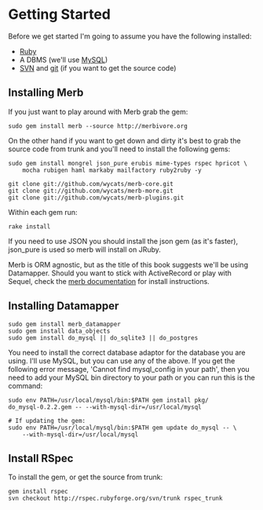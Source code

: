 # Getting Started

Before we get started I'm going to assume you have the following installed:

* [Ruby](http://www.ruby-lang.org/) 
* A DBMS (we'll use [MySQL](http://mysql.org/))
* [SVN](http://subversion.tigris.org/) and [git](http://git.or.cz/) (if you want to get the source code)


## Installing Merb

If you just want to play around with Merb grab the gem:
    
    sudo gem install merb --source http://merbivore.org 
    
    
On the other hand if you want to get down and dirty it's best to grab the source code from trunk 
and you'll need to install the following gems:

    sudo gem install mongrel json_pure erubis mime-types rspec hpricot \
        mocha rubigen haml markaby mailfactory ruby2ruby -y

    git clone git://github.com/wycats/merb-core.git
    git clone git://github.com/wycats/merb-more.git
    git clone git://github.com/wycats/merb-plugins.git
    
Within each gem run:

    rake install

If you need to use JSON you should install the json gem (as it's faster), json_pure is used so merb will install on JRuby.

Merb is ORM agnostic, but as the title of this book suggests we'll be using Datamapper.
Should you want to stick with ActiveRecord or play with Sequel, check the [merb documentation](http://merb.rubyforge.org/files/README.html) for install instructions.

## Installing Datamapper

    sudo gem install merb_datamapper
    sudo gem install data_objects
    sudo gem install do_mysql || do_sqlite3 || do_postgres

You need to install the correct database adaptor for the database you are using. I'll use MySQL, 
but you can use any of the above. If you get the following error message, 'Cannot find mysql_config in 
your path', then you need to add your MySQL bin directory to your path or you can run this is the command:

    sudo env PATH=/usr/local/mysql/bin:$PATH gem install pkg/ 
    do_mysql-0.2.2.gem -- --with-mysql-dir=/usr/local/mysql

    # If updating the gem:
    sudo env PATH=/usr/local/mysql/bin:$PATH gem update do_mysql -- \
        --with-mysql-dir=/usr/local/mysql

## Install RSpec

To install the gem, or get the source from trunk:

    gem install rspec
    svn checkout http://rspec.rubyforge.org/svn/trunk rspec_trunk
    


